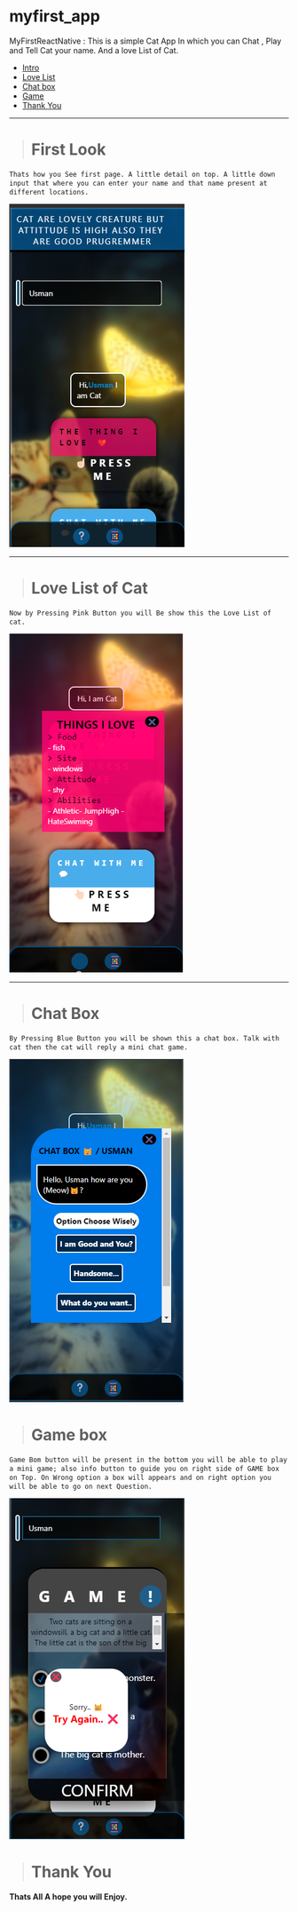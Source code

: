 # myfirst_app
 MyFirstReactNative :
    This is a simple Cat App In which you can Chat , Play and Tell Cat your name. And a love List of Cat.

- [Intro](#first-look) 
- [Love List](#love-list-of-cat) 
- [Chat box](#chat-box)
- [Game](#game-box)
- [Thank You](#thank-you) 
 
 ---
> # First Look
 
    Thats how you See first page. A little detail on top. A little down input that where you can enter your name and that name present at different locations.

<img src="./ScreenShots/1.png" > 

---

> # Love List of Cat

    Now by Pressing Pink Button you will Be show this the Love List of cat.

<img src="./ScreenShots/2.png" > 

---

> # Chat Box

    By Pressing Blue Button you will be shown this a chat box. Talk with cat then the cat will reply a mini chat game.

<img src="./ScreenShots/3.png" > 

> # Game box

    Game Bom button will be present in the bottom you will be able to play a mini game; also info button to guide you on right side of GAME box on Top. On Wrong option a box will appears and on right option you will be able to go on next Question.

<img src="./ScreenShots/4.png" > 


> # Thank You
**Thats All A hope you will Enjoy.**